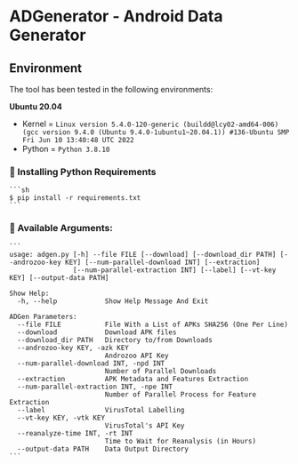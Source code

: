 # ADGenerator - Android Data Generator

## Environment

The tool has been tested in the following environments:

**Ubuntu 20.04**

- Kernel = `Linux version 5.4.0-120-generic (buildd@lcy02-amd64-006) (gcc version 9.4.0 (Ubuntu 9.4.0-1ubuntu1~20.04.1)) #136-Ubuntu SMP Fri Jun 10 13:40:48 UTC 2022`
- Python = `Python 3.8.10`


### :memo: Installing Python Requirements

    ```sh
    $ pip install -r requirements.txt
    ```


### :pushpin: Available Arguments:

    ```
    usage: adgen.py [-h] --file FILE [--download] [--download_dir PATH] [--androzoo-key KEY] [--num-parallel-download INT] [--extraction]
                    [--num-parallel-extraction INT] [--label] [--vt-key KEY] [--output-data PATH]

    Show Help:
      -h, --help            Show Help Message And Exit

    ADGen Parameters:
      --file FILE           File With a List of APKs SHA256 (One Per Line)
      --download            Download APK files
      --download_dir PATH   Directory to/from Downloads
      --androzoo-key KEY, -azk KEY
                            Androzoo API Key
      --num-parallel-download INT, -npd INT
                            Number of Parallel Downloads
      --extraction          APK Metadata and Features Extraction
      --num-parallel-extraction INT, -npe INT
                            Number of Parallel Process for Feature Extraction
      --label               VirusTotal Labelling
      --vt-key KEY, -vtk KEY
                            VirusTotal's API Key
      --reanalyze-time INT, -rt INT
                            Time to Wait for Reanalysis (in Hours)
      --output-data PATH    Data Output Directory
    ```
